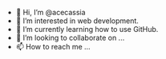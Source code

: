 - 👋 Hi, I’m @acecassia
- 👀 I’m interested in web development.
- 🌱 I’m currently learning how to use GitHub.
- 💞️ I’m looking to collaborate on ...
- 📫 How to reach me ...

<!---
acecassia/acecassia is a ✨ special ✨ repository because its `README.md` (this file) appears on your GitHub profile.
You can click the Preview link to take a look at your changes.
--->
